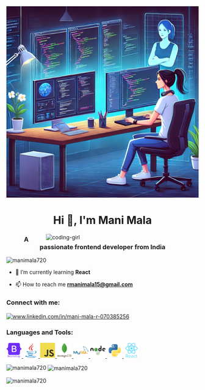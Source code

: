 <img src="https://github.com/ManiMala720/ManiMala720/blob/main/git.png" alt="MasterHead" style="width:100%; height:500px; object-fit:cover;">

<h1 align="center">Hi 👋, I'm Mani Mala</h1>
<img align="right" src="https://user-images.githubusercontent.com/78480983/161280795-e3c3467a-2bcb-428e-9208-d26c6a7d9234.gif" alt="coding-girl" width="400"/>
<h3 align="center">A passionate frontend developer from India</h3>

<p align="left"> <img src="https://komarev.com/ghpvc/?username=manimala720&label=Profile%20views&color=0e75b6&style=flat" alt="manimala720" /> </p>

- 🌱 I’m currently learning **React**

- 📫 How to reach me **rmanimala15@gmail.com**

<h3 align="left">Connect with me:</h3>
<p align="left">
<a href="https://www.linkedin.com/in/mani-mala-r-070385256" target="blank"><img align="center" src="https://raw.githubusercontent.com/rahuldkjain/github-profile-readme-generator/master/src/images/icons/Social/linked-in-alt.svg" alt="www.linkedin.com/in/mani-mala-r-070385256" height="30" width="40" /></a>
</p>

<h3 align="left">Languages and Tools:</h3>
<p align="left"> <a href="https://getbootstrap.com" target="_blank" rel="noreferrer"> <img src="https://raw.githubusercontent.com/devicons/devicon/master/icons/bootstrap/bootstrap-plain-wordmark.svg" alt="bootstrap" width="40" height="40"/> </a> <a href="https://www.java.com" target="_blank" rel="noreferrer"> <img src="https://raw.githubusercontent.com/devicons/devicon/master/icons/java/java-original.svg" alt="java" width="40" height="40"/> </a> <a href="https://developer.mozilla.org/en-US/docs/Web/JavaScript" target="_blank" rel="noreferrer"> <img src="https://raw.githubusercontent.com/devicons/devicon/master/icons/javascript/javascript-original.svg" alt="javascript" width="40" height="40"/> </a> <a href="https://www.mongodb.com/" target="_blank" rel="noreferrer"> <img src="https://raw.githubusercontent.com/devicons/devicon/master/icons/mongodb/mongodb-original-wordmark.svg" alt="mongodb" width="40" height="40"/> </a> <a href="https://www.mysql.com/" target="_blank" rel="noreferrer"> <img src="https://raw.githubusercontent.com/devicons/devicon/master/icons/mysql/mysql-original-wordmark.svg" alt="mysql" width="40" height="40"/> </a> <a href="https://nodejs.org" target="_blank" rel="noreferrer"> <img src="https://raw.githubusercontent.com/devicons/devicon/master/icons/nodejs/nodejs-original-wordmark.svg" alt="nodejs" width="40" height="40"/> </a> <a href="https://www.python.org" target="_blank" rel="noreferrer"> <img src="https://raw.githubusercontent.com/devicons/devicon/master/icons/python/python-original.svg" alt="python" width="40" height="40"/> </a> <a href="https://reactjs.org/" target="_blank" rel="noreferrer"> <img src="https://raw.githubusercontent.com/devicons/devicon/master/icons/react/react-original-wordmark.svg" alt="react" width="40" height="40"/> </a> </p>

<p><img align="left" src="https://github-readme-stats.vercel.app/api/top-langs?username=manimala720&show_icons=true&locale=en&layout=compact" alt="manimala720" /></p>

<p>&nbsp;<img align="center" src="https://github-readme-stats.vercel.app/api?username=manimala720&show_icons=true&locale=en" alt="manimala720" /></p>

<p><img align="center" src="https://github-readme-streak-stats.herokuapp.com/?user=manimala720&" alt="manimala720" /></p>
